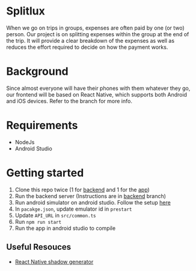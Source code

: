 # Splitlux
When we go on trips in groups, expenses are often paid by one (or two) person. Our project is on splitting expenses within the group at the end of the trip. It will provide a clear breakdown of the expenses as well as reduces the effort required to decide on how the payment works.

# Background
Since almost everyone will have their phones with them whatever they go, our frontend will be based on React Native, which supports both Android and iOS devices. Refer to the branch for more info.

# Requirements
* NodeJs
* Android Studio

# Getting started
1) Clone this repo twice (1 for [backend](https://github.com/marcuspeh/Splitlux/tree/backend) and 1 for the [app](https://github.com/marcuspeh/Splitlux/tree/frontend_2))
2) Run the backend server (Instructions are in [backend](https://github.com/marcuspeh/Splitlux/tree/backend) branch)
3) Run android simulator on android studio. Follow the setup [here](https://reactnative.dev/docs/environment-setup)
4) In `pacakge.json`, update emulator id in `prestart`
5) Update `API_URL` in `src/common.ts`
6) Run `npm run start`
7) Run the app in android studio to compile


## Useful Resouces
* [React Native shadow generator](https://ethercreative.github.io/react-native-shadow-generator/)